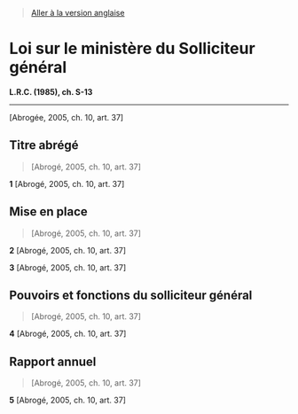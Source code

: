 > [Aller à la version anglaise](/en/Acts/Revised%20Statutes%20of%20Canada/S/S-13.md)

# Loi sur le ministère du Solliciteur général

**L.R.C. (1985), ch. S-13**


----------


[Abrogée,  2005, ch. 10, art. 37]



## Titre abrégé
> [Abrogé,  2005, ch. 10, art. 37]



**1** [Abrogé,  2005, ch. 10, art. 37]




## Mise en place
> [Abrogé,  2005, ch. 10, art. 37]



**2** [Abrogé,  2005, ch. 10, art. 37]



**3** [Abrogé,  2005, ch. 10, art. 37]




## Pouvoirs et fonctions du solliciteur général
> [Abrogé,  2005, ch. 10, art. 37]



**4** [Abrogé,  2005, ch. 10, art. 37]




## Rapport annuel
> [Abrogé,  2005, ch. 10, art. 37]



**5** [Abrogé,  2005, ch. 10, art. 37]


